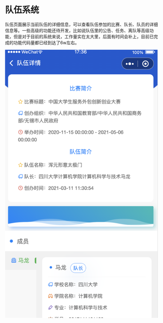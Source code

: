 # 队伍系统

队伍页面展示当前队伍的详细信息，可以查看队伍参加的比赛、队长、队员的详细信息等。一些高级的功能还待开发，比如说队伍里的公告、任务、离队等高级功能，但是对于目前的系统来说，工作量实在太大里，后面有时间会补上，目前已完成的功能代码量都已经到达了6w左右。

![&#x961F;&#x4F0D;&#x9875;&#x9762;&#x6982;&#x89C8;](../../.gitbook/assets/image%20%2850%29.png)

